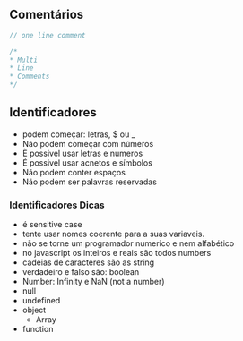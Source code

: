 ## Comentários

```js
// one line comment
```

```js
/*
* Multi
* Line
* Comments
*/
```

## Identificadores
- podem começar: letras, $ ou _
- Não podem começar com números
- È possivel usar letras e numeros
- É possivel usar acnetos e símbolos
- Não podem conter espaços
- Não podem ser palavras reservadas

### Identificadores Dicas
- é sensitive case
- tente usar nomes coerente para a suas variaveis.
- não se torne um programador numerico e nem alfabético
- no javascript os inteiros e reais são todos numbers
- cadeias de caracteres são as string
- verdadeiro e falso são: boolean
- Number: Infinity e NaN (not a number)
- null
- undefined
- object
    - Array
- function
